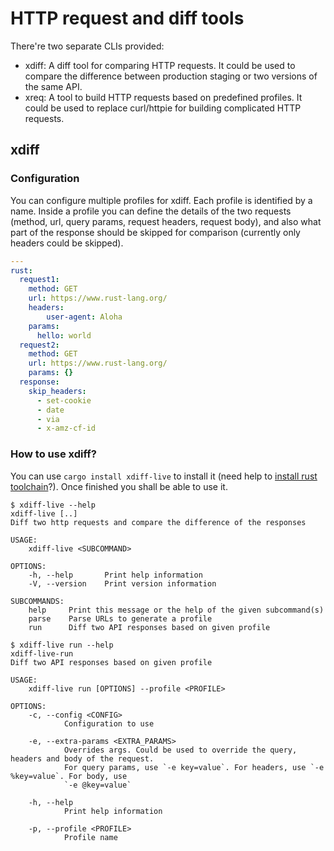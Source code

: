 # HTTP request and diff tools

There're two separate CLIs provided:

- xdiff: A diff tool for comparing HTTP requests. It could be used to compare the difference between production staging or two versions of the same API.
- xreq: A tool to build HTTP requests based on predefined profiles. It could be used to replace curl/httpie for building complicated HTTP requests.

## xdiff

### Configuration

You can configure multiple profiles for xdiff. Each profile is identified by a name. Inside a profile you can define the details of the two requests (method, url, query params, request headers, request body), and also what part of the response should be skipped for comparison (currently only headers could be skipped).

```yaml
---
rust:
  request1:
    method: GET
    url: https://www.rust-lang.org/
    headers:
        user-agent: Aloha
    params:
      hello: world
  request2:
    method: GET
    url: https://www.rust-lang.org/
    params: {}
  response:
    skip_headers:
      - set-cookie
      - date
      - via
      - x-amz-cf-id
```

### How to use xdiff?

You can use `cargo install xdiff-live` to install it (need help to [install rust toolchain](https://rustup.rs/)?). Once finished you shall be able to use it.

```trycmd
$ xdiff-live --help
xdiff-live [..]
Diff two http requests and compare the difference of the responses

USAGE:
    xdiff-live <SUBCOMMAND>

OPTIONS:
    -h, --help       Print help information
    -V, --version    Print version information

SUBCOMMANDS:
    help     Print this message or the help of the given subcommand(s)
    parse    Parse URLs to generate a profile
    run      Diff two API responses based on given profile

```

```trycmd
$ xdiff-live run --help
xdiff-live-run 
Diff two API responses based on given profile

USAGE:
    xdiff-live run [OPTIONS] --profile <PROFILE>

OPTIONS:
    -c, --config <CONFIG>
            Configuration to use

    -e, --extra-params <EXTRA_PARAMS>
            Overrides args. Could be used to override the query, headers and body of the request.
            For query params, use `-e key=value`. For headers, use `-e %key=value`. For body, use
            `-e @key=value`

    -h, --help
            Print help information

    -p, --profile <PROFILE>
            Profile name

```

